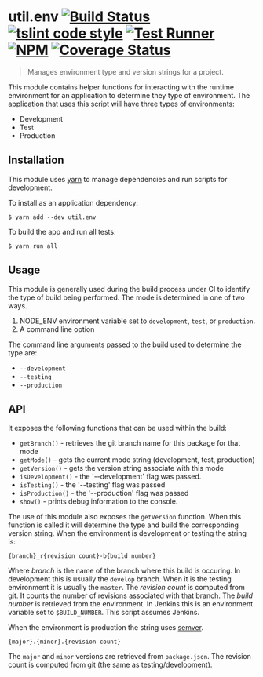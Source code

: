 # util.env [![Build Status](https://travis-ci.org/jmquigley/util.env.svg?branch=master)](https://travis-ci.org/jmquigley/util.env) [![tslint code style](https://img.shields.io/badge/code_style-TSlint-5ed9c7.svg)](https://palantir.github.io/tslint/) [![Test Runner](https://img.shields.io/badge/testing-ava-blue.svg)](https://github.com/avajs/ava) [![NPM](https://img.shields.io/npm/v/util.env.svg)](https://www.npmjs.com/package/util.env) [![Coverage Status](https://coveralls.io/repos/github/jmquigley/util.env/badge.svg?branch=master)](https://coveralls.io/github/jmquigley/util.env?branch=master)

> Manages environment type and version strings for a project.

This module contains helper functions for interacting with the runtime environment for an application to determine they type of environment.  The application that uses this script will have three types of environments:

- Development
- Test
- Production


## Installation

This module uses [yarn](https://yarnpkg.com/en/) to manage dependencies and run scripts for development.

To install as an application dependency:
```
$ yarn add --dev util.env
```

To build the app and run all tests:
```
$ yarn run all
```


## Usage
This module is generally used during the build process under CI to identify the type of build being performed.  The mode is determined in one of two ways.

1. NODE_ENV environment variable set to `development`, `test`, or `production`.
2. A command line option

The command line arguments passed to the build used to determine the type are:

- `--development`
- `--testing`
- `--production`


## API

It exposes the following functions that can be used within the build:

- `getBranch()` - retrieves the git branch name for this package for that mode
- `getMode()` - gets the current mode string (development, test, production)
- `getVersion()` - gets the version string associate with this mode
- `isDevelopment()` - the '--development' flag was passed.
- `isTesting()` - the '--testing' flag was passed
- `isProduction()` - the '--production' flag was passed
- `show()` - prints debug information to the console.


The use of this module also exposes the `getVersion` function.  When this function is called it will determine the type and build the corresponding version string.  When the environment is development or testing the string is:

```
{branch}_r{revision count}-b{build number}
```

Where *branch* is the name of the branch where this build is occuring.  In development this is usually the `develop` branch.  When it is the testing environment it is usually the `master`.  The *revision count* is computed from git.  It counts the number of revisions associated with that branch.  The *build number* is retrieved from the environment.  In Jenkins this is an environment variable set to `$BUILD_NUMBER`.  This script assumes Jenkins.

When the environment is production the string uses [semver](http://semver.org/).

```
{major}.{minor}.{revision count}
```

The `major` and `minor` versions are retrieved from `package.json`.  The revision count is computed from git (the same as testing/development).
